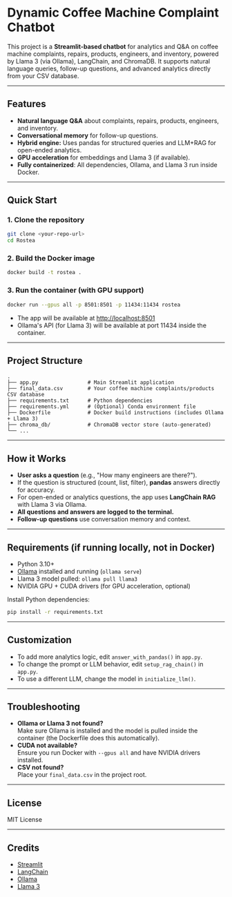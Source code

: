 # Dynamic Coffee Machine Complaint Chatbot

This project is a **Streamlit-based chatbot** for analytics and Q&A on coffee machine complaints, repairs, products, engineers, and inventory, powered by Llama 3 (via Ollama), LangChain, and ChromaDB. It supports natural language queries, follow-up questions, and advanced analytics directly from your CSV database.

---

## Features

- **Natural language Q&A** about complaints, repairs, products, engineers, and inventory.
- **Conversational memory** for follow-up questions.
- **Hybrid engine:** Uses pandas for structured queries and LLM+RAG for open-ended analytics.
- **GPU acceleration** for embeddings and Llama 3 (if available).
- **Fully containerized**: All dependencies, Ollama, and Llama 3 run inside Docker.

---

## Quick Start

### 1. **Clone the repository**

```sh
git clone <your-repo-url>
cd Rostea
```

### 2. **Build the Docker image**

```sh
docker build -t rostea .
```

### 3. **Run the container (with GPU support)**

```sh
docker run --gpus all -p 8501:8501 -p 11434:11434 rostea
```

- The app will be available at [http://localhost:8501](http://localhost:8501)
- Ollama's API (for Llama 3) will be available at port 11434 inside the container.

---

## Project Structure

```
.
├── app.py                # Main Streamlit application
├── final_data.csv        # Your coffee machine complaints/products CSV database
├── requirements.txt      # Python dependencies
├── requirements.yml      # (Optional) Conda environment file
├── Dockerfile            # Docker build instructions (includes Ollama + Llama 3)
├── chroma_db/            # ChromaDB vector store (auto-generated)
└── ...
```

---

## How it Works

- **User asks a question** (e.g., "How many engineers are there?").
- If the question is structured (count, list, filter), **pandas** answers directly for accuracy.
- For open-ended or analytics questions, the app uses **LangChain RAG** with Llama 3 via Ollama.
- **All questions and answers are logged to the terminal.**
- **Follow-up questions** use conversation memory and context.

---

## Requirements (if running locally, not in Docker)

- Python 3.10+
- [Ollama](https://ollama.com/) installed and running (`ollama serve`)
- Llama 3 model pulled: `ollama pull llama3`
- NVIDIA GPU + CUDA drivers (for GPU acceleration, optional)

Install Python dependencies:
```sh
pip install -r requirements.txt
```

---

## Customization

- To add more analytics logic, edit `answer_with_pandas()` in `app.py`.
- To change the prompt or LLM behavior, edit `setup_rag_chain()` in `app.py`.
- To use a different LLM, change the model in `initialize_llm()`.

---

## Troubleshooting

- **Ollama or Llama 3 not found?**  
  Make sure Ollama is installed and the model is pulled inside the container (the Dockerfile does this automatically).
- **CUDA not available?**  
  Ensure you run Docker with `--gpus all` and have NVIDIA drivers installed.
- **CSV not found?**  
  Place your `final_data.csv` in the project root.

---

## License

MIT License

---

## Credits

- [Streamlit](https://streamlit.io/)
- [LangChain](https://www.langchain.com/)
- [Ollama](https://ollama.com/)
- [Llama 3](https://ollama.com/library/llama3)

